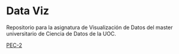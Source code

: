# Data Viz
Repositorio para la asignatura de Visualización de Datos del master universitario de Ciencia de Datos de la UOC.

[PEC-2]("src/html/index.html")